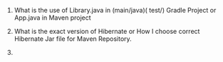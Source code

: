 1. What is the use of Library.java in (main/java)( test/) Gradle Project or App.java in Maven project

2. What is the exact version of Hibernate or How I choose correct Hibernate Jar file for Maven Repository.
3.
